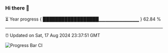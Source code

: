 ### Hi there 👋

⏳ Year progress { ██████████████████▁▁▁▁▁▁▁▁▁▁▁▁ } 62.84 %

---

⏰ Updated on Sat, 17 Aug 2024 23:37:51 GMT

![Progress Bar CI](https://github.com/IshwaranRudhara/GIT-ACTION/workflows/Progress%20Bar%20CI/badge.svg)
